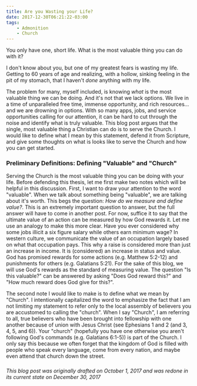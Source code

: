 ```yaml
---
title: Are you Wasting your Life?
date: 2017-12-30T06:21:22-03:00
tags:
    - Admonition
    - Church
---
```


You only have one, short life. What is the most valuable thing you can do with it?

I don't know about you, but one of my greatest fears is wasting my life. Getting to 60 years of age and realizing, with a hollow, sinking feeling in the pit of my stomach, that I haven't *done* anything with my life.

The problem for many, myself included, is knowing *what* is the most valuable thing we can be doing. And it's not that we lack options. We live in a time of unparalleled free time, immense opportunity, and rich resources... and we are drowning in options. With so many apps, jobs, and service opportunities calling for our attention, it can be hard to cut through the noise and identify what is truly valuable. This blog post argues that the single, most valuable thing a Christian can do is to serve the Church. I would like to define what I mean by this statement, defend it from Scripture, and give some thoughts on what is looks like to serve the Church and how you can get started.

### Preliminary Definitions: Defining "Valuable" and "Church"

Serving the Church is the most valuable thing you can be doing with your life. Before defending this thesis, let me first make two notes which will be helpful in this discussion. First, I want to draw your attention to the word "valuable". When we talk about something being "valuable", we are talking about it's worth. This begs the question: *How do we measure and define value?*. This is an extremely important question to answer, but the full answer will have to come in  another post. For now, suffice it to say that the ultimate value of an action can be measured by how God rewards it. Let me use an analogy to make this more clear. Have you ever considered why some jobs illicit a six figure salary while others earn minimum wage? In western culture, we communicate the value of an occupation largely based on what that occupation pays. This why a raise is considered more than just an increase in income. It is (considered) an increase in status and value. God has promised rewards for some actions (e.g. Matthew 5:2-12) and punishments for others (e.g. Galatians 5:21). For the sake of this blog, we will use God's rewards as the standard of measuring value. The question "Is this valuable?" can be answered by asking "Does God reward this?" and "How much reward does God give for this?".

The second note I would like to make is to define what we mean by "Church". I intentionally capitalized the word to emphasize the fact that I am not limiting my statement to refer only to the local assembly of believers you are accustomed to calling the "church". When I say "Church", I am referring to all, true believers who have been brought into fellowship with one another because of union with Jesus Christ (see Ephesians 1 and 2 (and 3, 4, 5, and 6)). Your "church" (hopefully you have one otherwise you aren't following God's commands (e.g. Galatians 6:1-5)) is part of the Church. I only say this because we often forget that the kingdom of God is filled with people who speak every language, come from every nation, and maybe even attend that church down the street.

### 



*This blog post was originally drafted on October 1, 2017 and was redone in its current state on December 30, 2017*
